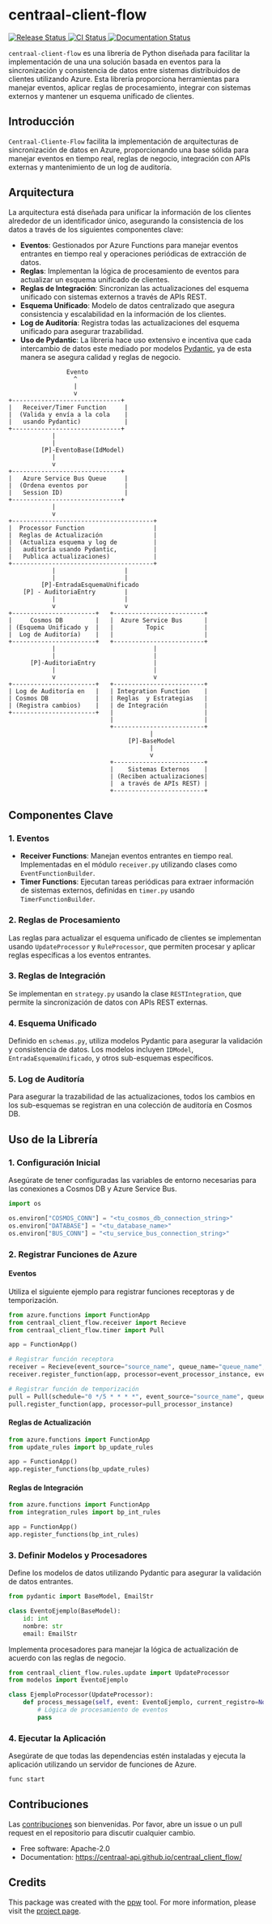 # centraal-client-flow

<a href="https://pypi.python.org/pypi/centraal_client_flow">
    <img src="https://img.shields.io/pypi/v/centraal_client_flow.svg"
        alt = "Release Status">
</a>

<a href="https://github.com/centraal-api/centraal-client-flow/actions">
    <img src="https://github.com/centraal-api/centraal-client-flow/actions/workflows/dev.yml/badge.svg?branch=release" alt="CI Status">
</a>

<a href="https://centraal-api.github.io/centraal-client-flow/">
    <img src="https://img.shields.io/website/https/centraal-api.github.io/centraal-client-flow/index.html.svg?label=docs&down_message=unavailable&up_message=available" alt="Documentation Status">
</a>


`centraal-client-flow` es una librería de Python diseñada para facilitar la implementación de una una solución basada en eventos para la sincronización y consistencia de datos entre sistemas distribuidos de clientes utilizando Azure. Esta librería proporciona herramientas para manejar eventos, aplicar reglas de procesamiento, integrar con sistemas externos y mantener un esquema unificado de clientes.

## **Introducción**

`Centraal-Cliente-Flow` facilita la implementación de arquitecturas de sincronización de datos en Azure, proporcionando una base sólida para manejar eventos en tiempo real, reglas de negocio, integración con APIs externas y mantenimiento de un log de auditoría.

## **Arquitectura**

La arquitectura está diseñada para unificar la información de los clientes alrededor de un identificador único, asegurando la consistencia de los datos a través de los siguientes componentes clave:

- **Eventos**: Gestionados por Azure Functions para manejar eventos entrantes en tiempo real y operaciones periódicas de extracción de datos.
- **Reglas**: Implementan la lógica de procesamiento de eventos para actualizar un esquema unificado de clientes.
- **Reglas de Integración**: Sincronizan las actualizaciones del esquema unificado con sistemas externos a través de APIs REST.
- **Esquema Unificado**: Modelo de datos centralizado que asegura consistencia y escalabilidad en la información de los clientes.
- **Log de Auditoría**: Registra todas las actualizaciones del esquema unificado para asegurar trazabilidad.
- **Uso de Pydantic**: La libreria hace uso extensivo e incentiva que cada intercambio de datos este mediado por modelos [Pydantic](https://docs.pydantic.dev/latest/), ya de esta manera se asegura calidad y reglas de negocio.

```
                Evento
                  ^
                  |
                  v
+------------------------------+
|   Receiver/Timer Function     |
|  (Valida y envía a la cola    |
|   usando Pydantic)            |
+------------------------------+
            |
            |
         [P]-EventoBase(IdModel)
            |
            v
+------------------------------+
|   Azure Service Bus Queue     |
|  (Ordena eventos por          |
|   Session ID)                 |
+------------------------------+
            |
            v
+---------------------------------------+
|  Processor Function                   |
|  Reglas de Actualización              |
|  (Actualiza esquema y log de          |
|   auditoría usando Pydantic,          |
|   Publica actualizaciones)            |
+---------------------------------------+
            |                   |
            |                   |
         [P]-EntradaEsquemaUnificado
    [P] - AuditoriaEntry        |
            |                   |
            v                   v
+-----------------------+   +-------------------------+
|     Cosmos DB         |   |  Azure Service Bus      |
| (Esquema Unificado y  |   |         Topic           |
|  Log de Auditoría)    |   |                         |
+-----------------------+   +-------------------------+
            |                           |
            |                           |
      [P]-AuditoriaEntry                |
            |                           |
            v                           v
+-----------------------+   +-------------------------+
| Log de Auditoría en   |   | Integration Function    |
| Cosmos DB             |   | Reglas  y Estrategias   |
| (Registra cambios)    |   | de Integración          |
+-----------------------+   |                         |
                            |                         |
                            +-------------------------+
                                       |
                                 [P]-BaseModel
                                       |
                                       v
                            +-------------------------+
                            |    Sistemas Externos    |
                            | (Reciben actualizaciones|
                            |  a través de APIs REST) |
                            +-------------------------+

```

## **Componentes Clave**

### 1. **Eventos**

- **Receiver Functions**: Manejan eventos entrantes en tiempo real. Implementadas en el módulo `receiver.py` utilizando clases como `EventFunctionBuilder`.
- **Timer Functions**: Ejecutan tareas periódicas para extraer información de sistemas externos, definidas en `timer.py` usando `TimerFunctionBuilder`.

### 2. **Reglas de Procesamiento**

Las reglas para actualizar el esquema unificado de clientes se implementan usando `UpdateProcessor` y `RuleProcessor`, que permiten procesar y aplicar reglas específicas a los eventos entrantes.

### 3. **Reglas de Integración**

Se implementan en `strategy.py` usando la clase `RESTIntegration`, que permite la sincronización de datos con APIs REST externas.

### 4. **Esquema Unificado**

Definido en `schemas.py`, utiliza modelos Pydantic para asegurar la validación y consistencia de datos. Los modelos incluyen `IDModel`, `EntradaEsquemaUnificado`, y otros sub-esquemas específicos.

### 5. **Log de Auditoría**

Para asegurar la trazabilidad de las actualizaciones, todos los cambios en los sub-esquemas se registran en una colección de auditoría en Cosmos DB.

## **Uso de la Librería**

### 1. **Configuración Inicial**

Asegúrate de tener configuradas las variables de entorno necesarias para las conexiones a Cosmos DB y Azure Service Bus.

```python
import os

os.environ["COSMOS_CONN"] = "<tu_cosmos_db_connection_string>"
os.environ["DATABASE"] = "<tu_database_name>"
os.environ["BUS_CONN"] = "<tu_service_bus_connection_string>"
```

### 2. **Registrar Funciones de Azure**

#### Eventos

Utiliza el siguiente ejemplo para registrar funciones receptoras y de temporización.

```python
from azure.functions import FunctionApp
from centraal_client_flow.receiver import Recieve
from centraal_client_flow.timer import Pull

app = FunctionApp()

# Registrar función receptora
receiver = Recieve(event_source="source_name", queue_name="queue_name", service_bus_client=service_bus_client_instance)
receiver.register_function(app, processor=event_processor_instance, event_model=event_model_instance)

# Registrar función de temporización
pull = Pull(schedule="0 */5 * * * *", event_source="source_name", queue_name="queue_name", service_bus_client=service_bus_client_instance)
pull.register_function(app, processor=pull_processor_instance)
```

#### Reglas de Actualización

```python
from azure.functions import FunctionApp
from update_rules import bp_update_rules

app = FunctionApp()
app.register_functions(bp_update_rules)
```

#### Reglas de Integración

```python
from azure.functions import FunctionApp
from integration_rules import bp_int_rules

app = FunctionApp()
app.register_functions(bp_int_rules)
```

### 3. **Definir Modelos y Procesadores**

Define los modelos de datos utilizando Pydantic para asegurar la validación de datos entrantes.

```python
from pydantic import BaseModel, EmailStr

class EventoEjemplo(BaseModel):
    id: int
    nombre: str
    email: EmailStr
```

Implementa procesadores para manejar la lógica de actualización de acuerdo con las reglas de negocio.

```python
from centraal_client_flow.rules.update import UpdateProcessor
from modelos import EventoEjemplo

class EjemploProcessor(UpdateProcessor):
    def process_message(self, event: EventoEjemplo, current_registro=None):
        # Lógica de procesamiento de eventos
        pass
```

### 4. **Ejecutar la Aplicación**

Asegúrate de que todas las dependencias estén instaladas y ejecuta la aplicación utilizando un servidor de funciones de Azure.

```bash
func start
```

## **Contribuciones**

Las [contribuciones](./CONTRIBUTING.md) son bienvenidas. Por favor, abre un issue o un pull request en el repositorio para discutir cualquier cambio.

* Free software: Apache-2.0
* Documentation: <https://centraal-api.github.io/centraal_client_flow/>


## Credits

This package was created with the [ppw](https://zillionare.github.io/python-project-wizard) tool. For more information, please visit the [project page](https://zillionare.github.io/python-project-wizard/).


